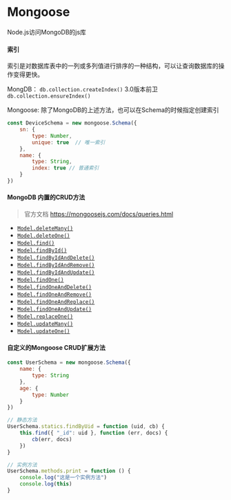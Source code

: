 # Mongoose

Node.js访问MongoDB的js库



#### 索引

索引是对数据库表中的一列或多列值进行排序的一种结构，可以让查询数据库的操作变得更快。

MongDB： `db.collection.createIndex()` 3.0版本前卫`db.collection.ensureIndex()`

Mongoose: 除了MongoDB的上述方法，也可以在Schema的时候指定创建索引

```js
const DeviceSchema = new mongoose.Schema({
    sn: {
        type: Number,
        unique: true  // 唯一索引
    },
    name: {
        type: String,
        index: true // 普通索引
    }
})
```



#### MongoDB 内置的CRUD方法

> 官方文档 https://mongoosejs.com/docs/queries.html

- [`Model.deleteMany()`](https://mongoosejs.com/docs/api.html#model_Model.deleteMany)
- [`Model.deleteOne()`](https://mongoosejs.com/docs/api.html#model_Model.deleteOne)
- [`Model.find()`](https://mongoosejs.com/docs/api.html#model_Model.find)
- [`Model.findById()`](https://mongoosejs.com/docs/api.html#model_Model.findById)
- [`Model.findByIdAndDelete()`](https://mongoosejs.com/docs/api.html#model_Model.findByIdAndDelete)
- [`Model.findByIdAndRemove()`](https://mongoosejs.com/docs/api.html#model_Model.findByIdAndRemove)
- [`Model.findByIdAndUpdate()`](https://mongoosejs.com/docs/api.html#model_Model.findByIdAndUpdate)
- [`Model.findOne()`](https://mongoosejs.com/docs/api.html#model_Model.findOne)
- [`Model.findOneAndDelete()`](https://mongoosejs.com/docs/api.html#model_Model.findOneAndDelete)
- [`Model.findOneAndRemove()`](https://mongoosejs.com/docs/api.html#model_Model.findOneAndRemove)
- [`Model.findOneAndReplace()`](https://mongoosejs.com/docs/api.html#model_Model.findOneAndReplace)
- [`Model.findOneAndUpdate()`](https://mongoosejs.com/docs/api.html#model_Model.findOneAndUpdate)
- [`Model.replaceOne()`](https://mongoosejs.com/docs/api.html#model_Model.replaceOne)
- [`Model.updateMany()`](https://mongoosejs.com/docs/api.html#model_Model.updateMany)
- [`Model.updateOne()`](https://mongoosejs.com/docs/api.html#model_Model.updateOne)





#### 自定义的Mongoose CRUD扩展方法

```js
const UserSchema = new mongoose.Schema({
    name: {
        type: String
    },
    age: {
        type: Number
    }
})

// 静态方法
UserSchema.statics.findByUid = function (uid, cb) {
    this.find({ "_id": uid }, function (err, docs) {
        cb(err, docs)
    })
}

// 实例方法
UserSchema.methods.print = function () {
    console.log("这是一个实例方法")
    console.log(this)
}
```

